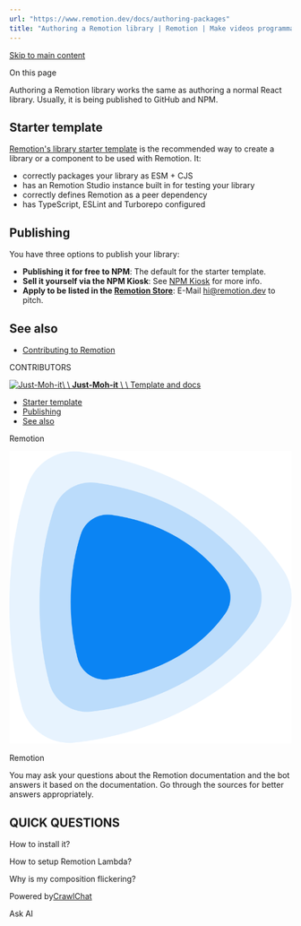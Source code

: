 ```yaml
---
url: "https://www.remotion.dev/docs/authoring-packages"
title: "Authoring a Remotion library | Remotion | Make videos programmatically"
---
```


[Skip to main content](https://www.remotion.dev/docs/authoring-packages#__docusaurus_skipToContent_fallback)

On this page

Authoring a Remotion library works the same as authoring a normal React library. Usually, it is being published to GitHub and NPM.

## Starter template [​](https://www.remotion.dev/docs/authoring-packages\#starter-template "Direct link to Starter template")

[Remotion's library starter template](https://github.com/remotion-dev/library-starter/) is the recommended way to create a library or a component to be used with Remotion. It:

- correctly packages your library as ESM + CJS
- has an Remotion Studio instance built in for testing your library
- correctly defines Remotion as a peer dependency
- has TypeScript, ESLint and Turborepo configured

## Publishing [​](https://www.remotion.dev/docs/authoring-packages\#publishing "Direct link to Publishing")

You have three options to publish your library:

- **Publishing it for free to NPM**: The default for the starter template.
- **Sell it yourself via the NPM Kiosk**: See [NPM Kiosk](https://remotion.pro/npm-kiosk) for more info.
- **Apply to be listed in the [Remotion Store](https://www.remotion.pro/store)**: E-Mail [hi@remotion.dev](mailto:hi@remotion.dev) to pitch.

## See also [​](https://www.remotion.dev/docs/authoring-packages\#see-also "Direct link to See also")

- [Contributing to Remotion](https://www.remotion.dev/docs/contributing)

CONTRIBUTORS

[![Just-Moh-it](https://github.com/Just-Moh-it.png)\\
\\
**Just-Moh-it** \\
\\
Template and docs](https://github.com/Just-Moh-it)

- [Starter template](https://www.remotion.dev/docs/authoring-packages#starter-template)
- [Publishing](https://www.remotion.dev/docs/authoring-packages#publishing)
- [See also](https://www.remotion.dev/docs/authoring-packages#see-also)

Remotion

![Logo](https://raw.githubusercontent.com/remotion-dev/brand/refs/heads/main/logo.svg)

Remotion

You may ask your questions about the Remotion documentation and the bot answers it based on the documentation. Go through the sources for better answers appropriately.

## QUICK QUESTIONS

How to install it?

How to setup Remotion Lambda?

Why is my composition flickering?

Powered by[CrawlChat](https://crawlchat.app/?ref=powered-by-remotion)

Ask AI